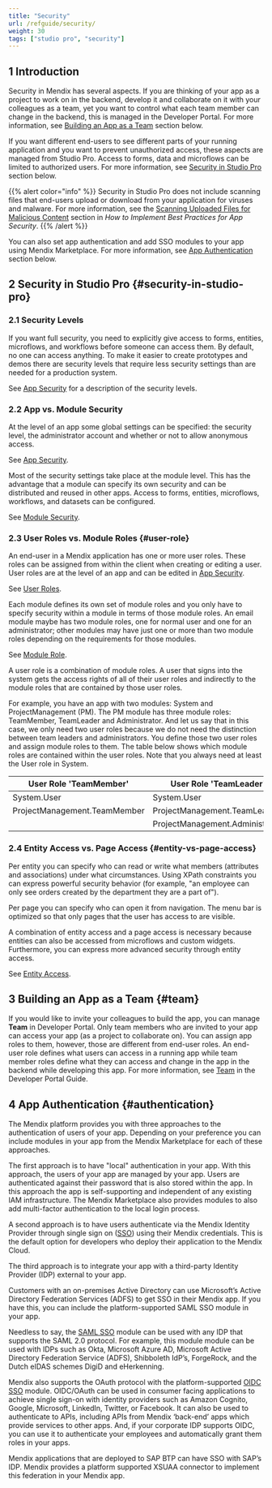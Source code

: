 ```yaml
---
title: "Security"
url: /refguide/security/
weight: 30
tags: ["studio pro", "security"]
---
```


## 1 Introduction

Security in Mendix has several aspects. If you are thinking of your app as a project to work on in the backend, develop it and collaborate on it with your colleagues as a team, yet you want to control what each team member can change in the backend, this is managed in the Developer Portal. For more information, see [Building an App as a Team](#team) section below. 

If you want different end-users to see different parts of your running application and you want to prevent unauthorized access, these aspects are managed from Studio Pro. Access to forms, data and microflows can be limited to authorized users. For more information, see [Security in Studio Pro](#security-in-studio-pro) section below.

{{% alert color="info" %}}
Security in Studio Pro does not include scanning files that end-users upload or download from your application for viruses and malware. For more information, see the [Scanning Uploaded Files for Malicious Content](/howto/security/best-practices-security/#scanning-for-malicious-content) section in *How to Implement Best Practices for App Security*. 
{{% /alert %}}

You can also set app authentication and add SSO modules to your app using Mendix Marketplace. For more information, see [App Authentication](#authentication) section below. 

## 2 Security in Studio Pro {#security-in-studio-pro}

### 2.1 Security Levels

If you want full security, you need to explicitly give access to forms, entities, microflows, and workflows before someone can access them. By default, no one can access anything. To make it easier to create prototypes and demos there are security levels that require less security settings than are needed for a production system.

See [App Security](/refguide/app-security/) for a description of the security levels.

### 2.2 App vs. Module Security

At the level of an app some global settings can be specified: the security level, the administrator account and whether or not to allow anonymous access.

See [App Security](/refguide/app-security/).

Most of the security settings take place at the module level. This has the advantage that a module can specify its own security and can be distributed and reused in other apps. Access to forms, entities, microflows, workflows, and datasets can be configured.

See [Module Security](/refguide/module-security/).

### 2.3 User Roles vs. Module Roles {#user-role}

An end-user in a Mendix application has one or more user roles. These roles can be assigned from within the client when creating or editing a user. User roles are at the level of an app and can be edited in [App Security](/refguide/app-security/).

See [User Roles](/refguide/user-roles/).

Each module defines its own set of module roles and you only have to specify security within a module in terms of those module roles. An email module maybe has two module roles, one for normal user and one for an administrator; other modules may have just one or more than two module roles depending on the requirements for those modules.

See [Module Role](/refguide/module-security/#module-role).

A user role is a combination of module roles. A user that signs into the system gets the access rights of all of their user roles and indirectly to the module roles that are contained by those user roles.

For example, you have an app with two modules: System and ProjectManagement (PM). The PM module has three module roles: TeamMember, TeamLeader and Administrator. And let us say that in this case, we only need two user roles because we do not need the distinction between team leaders and administrators. You define those two user roles and assign module roles to them. The table below shows which module roles are contained within the user roles. Note that you always need at least the User role in System.

| User Role 'TeamMember' | User Role 'TeamLeader' |
| --- | --- |
| System.User | System.User |
| ProjectManagement.TeamMember | ProjectManagement.TeamLeader |
|   | ProjectManagement.Administrator |

### 2.4 Entity Access vs. Page Access {#entity-vs-page-access}

Per entity you can specify who can read or write what members (attributes and associations) under what circumstances. Using XPath constraints you can express powerful security behavior (for example, "an employee can only see orders created by the department they are a part of").

Per page you can specify who can open it from navigation. The menu bar is optimized so that only pages that the user has access to are visible. 

A combination of entity access and a page access is necessary because entities can also be accessed from microflows and custom widgets. Furthermore, you can express more advanced security through entity access.

See [Entity Access](/refguide/module-security/#entity-access).

## 3 Building an App as a Team {#team}

If you would like to invite your colleagues to build the app, you can manage **Team** in Developer Portal. Only team members who are invited to your app can access your app (as a project to collaborate on). You can assign app roles to them, however, those are different from end-user roles. An end-user role defines what users can access in a running app while team member roles define what they can access and change in the app in the backend while developing this app. For more information, see [Team](/developerportal/general/team/) in the Developer Portal Guide.

## 4 App Authentication {#authentication}

The Mendix platform provides you with three approaches to the authentication of users of your app. Depending on your preference you can include modules in your app from the Mendix Marketplace for each of these approaches.

The first approach is to have "local" authentication in your app. With this approach, the users of your app are managed by your app. Users are authenticated against their password that is also stored within the app. In this approach the app is self-supporting and independent of any existing IAM infrastructure. The Mendix Marketplace also provides modules to also add multi-factor authentication to the local login process.

A second approach is to have users authenticate via the Mendix Identity Provider through single sign on ([SSO](/appstore/modules/mendix-sso/)) using their Mendix credentials. This is the default option for developers who deploy their application to the Mendix Cloud.

The third approach is to integrate your app with a third-party Identity Provider (IDP) external to your app.

Customers with an on-premises Active Directory can use Microsoft’s Active Directory Federation Services (ADFS) to get SSO in their Mendix app. If you have this, you can include the platform-supported SAML SSO module in your app.

Needless to say, the [SAML SSO](/appstore/modules/saml) module can be used with any IDP that supports the SAML 2.0 protocol. For example, this module module can be used with IDPs such as Okta, Microsoft Azure AD, Microsoft Active Directory Federation Service (ADFS), Shibboleth IdP’s, ForgeRock, and the Dutch eIDAS schemes DigiD and eHerkenning.

Mendix also supports the OAuth protocol with the platform-supported [OIDC SSO](/appstore/modules/oidc/) module. OIDC/OAuth can be used in consumer facing applications to achieve single sign-on with identity providers such as Amazon Cognito, Google, Microsoft, LinkedIn, Twitter, or Facebook. It can also be used to authenticate to APIs, including APIs from Mendix ‘back-end’ apps which provide services to other apps. And, if your corporate IDP supports OIDC, you can use it to authenticate your employees and automatically grant them roles in your apps.

Mendix applications that are deployed to SAP BTP can have SSO with SAP’s IDP. Mendix provides a platform supported XSUAA connector to implement this federation in your Mendix app. 
